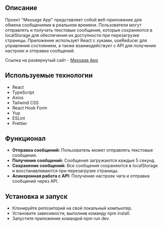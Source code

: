 ## Описание

Проект "Message App" представляет собой веб-приложение для обмена сообщениями в реальном времени. Пользователи могут отправлять и получать текстовые сообщения, которые сохраняются в localStorage для обеспечения их доступности при перезагрузке страницы. Приложение использует React с хуками, useReducer для управления состоянием, а также взаимодействует с API для получения настроек и отправки сообщений.

Ссылка на развернутый сайт - [Message App](https://next-ecom-nu.vercel.app/ 'https://message-app-psi-sage.vercel.app')

## Используемые технологии

- React
- TypeScript
- Axios
- Tailwind CSS
- React Hook Form
- Yup
- ESLint
- Prettier

## Функционал

- **Отправка сообщений:** Пользователь может отправлять текстовые сообщения.
- **Получение сообщений:** Сообщения загружаются каждые 5 секунд.
- **Сохранение сообщений:**  Все сообщения сохраняются в localStorage и восстанавливаются при перезагрузке страницы.
- **Асинхронная работа с API:** Получение настроек чата и отправка сообщений через API.


## Установка и запуск

- Клонируйте репозиторий на свой локальный компьютер.
- Установите зависимости, выполнив команду npm install.
- Запустите приложение командой npm run dev.


